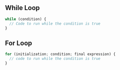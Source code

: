 ## While Loop

```javascript
while (condition) {
  // Code to run while the condition is true
}
```

## For Loop
```javascript
for (initialization; condition; final expression) {
  // code to run while the condition is true
}
```
